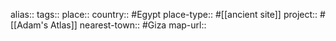 alias::
tags::
place::
country:: #Egypt 
place-type:: #[[ancient site]]
project:: #[[Adam's Atlas]]
nearest-town:: #Giza
map-url::
